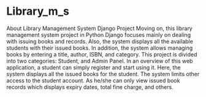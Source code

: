 # Library_m_s
About  Library Management System Django Project
Moving on, this library management system project in Python Django focuses mainly on dealing with issuing books and records. Also, the system displays all the available students with their issued books. In addition, the system allows managing books by entering a title, author, ISBN, and category. This project is divided into two categories: Student, and Admin Panel. In an overview of this web application, a student can simply register and start using it. Here, the system displays all the issued books for the student. The system limits other access to the student account. As he/she can only view issued book records which displays expiry dates, total fine charge, and others.

